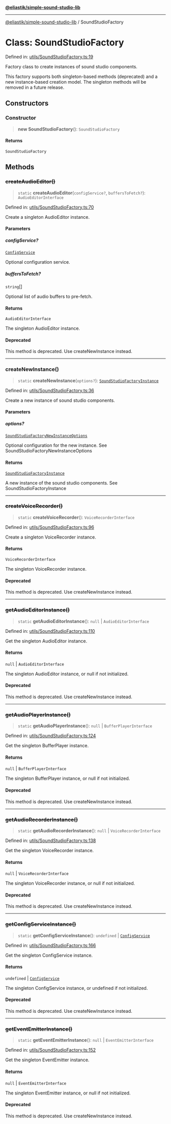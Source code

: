 [**@eliastik/simple-sound-studio-lib**](../README.md)

***

[@eliastik/simple-sound-studio-lib](../README.md) / SoundStudioFactory

# Class: SoundStudioFactory

Defined in: [utils/SoundStudioFactory.ts:19](https://github.com/Eliastik/simple-sound-studio-lib/blob/a46864ae7461e78d2626d76886652564d08a6ff1/lib/utils/SoundStudioFactory.ts#L19)

Factory class to create instances of sound studio components.

This factory supports both singleton-based methods (deprecated) and a new
instance-based creation model. The singleton methods will be removed in a
future release.

## Constructors

### Constructor

> **new SoundStudioFactory**(): `SoundStudioFactory`

#### Returns

`SoundStudioFactory`

## Methods

### ~~createAudioEditor()~~

> `static` **createAudioEditor**(`configService?`, `buffersToFetch?`): `AudioEditorInterface`

Defined in: [utils/SoundStudioFactory.ts:70](https://github.com/Eliastik/simple-sound-studio-lib/blob/a46864ae7461e78d2626d76886652564d08a6ff1/lib/utils/SoundStudioFactory.ts#L70)

Create a singleton AudioEditor instance.

#### Parameters

##### configService?

[`ConfigService`](../interfaces/ConfigService.md)

Optional configuration service.

##### buffersToFetch?

`string`[]

Optional list of audio buffers to pre-fetch.

#### Returns

`AudioEditorInterface`

The singleton AudioEditor instance.

#### Deprecated

This method is deprecated. Use createNewInstance instead.

***

### createNewInstance()

> `static` **createNewInstance**(`options?`): [`SoundStudioFactoryInstance`](../interfaces/SoundStudioFactoryInstance.md)

Defined in: [utils/SoundStudioFactory.ts:36](https://github.com/Eliastik/simple-sound-studio-lib/blob/a46864ae7461e78d2626d76886652564d08a6ff1/lib/utils/SoundStudioFactory.ts#L36)

Create a new instance of sound studio components.

#### Parameters

##### options?

[`SoundStudioFactoryNewInstanceOptions`](../interfaces/SoundStudioFactoryNewInstanceOptions.md)

Optional configuration for the new instance. See SoundStudioFactoryNewInstanceOptions

#### Returns

[`SoundStudioFactoryInstance`](../interfaces/SoundStudioFactoryInstance.md)

A new instance of the sound studio components. See SoundStudioFactoryInstance

***

### ~~createVoiceRecorder()~~

> `static` **createVoiceRecorder**(): `VoiceRecorderInterface`

Defined in: [utils/SoundStudioFactory.ts:96](https://github.com/Eliastik/simple-sound-studio-lib/blob/a46864ae7461e78d2626d76886652564d08a6ff1/lib/utils/SoundStudioFactory.ts#L96)

Create a singleton VoiceRecorder instance.

#### Returns

`VoiceRecorderInterface`

The singleton VoiceRecorder instance.

#### Deprecated

This method is deprecated. Use createNewInstance instead.

***

### ~~getAudioEditorInstance()~~

> `static` **getAudioEditorInstance**(): `null` \| `AudioEditorInterface`

Defined in: [utils/SoundStudioFactory.ts:110](https://github.com/Eliastik/simple-sound-studio-lib/blob/a46864ae7461e78d2626d76886652564d08a6ff1/lib/utils/SoundStudioFactory.ts#L110)

Get the singleton AudioEditor instance.

#### Returns

`null` \| `AudioEditorInterface`

The singleton AudioEditor instance, or null if not initialized.

#### Deprecated

This method is deprecated. Use createNewInstance instead.

***

### ~~getAudioPlayerInstance()~~

> `static` **getAudioPlayerInstance**(): `null` \| `BufferPlayerInterface`

Defined in: [utils/SoundStudioFactory.ts:124](https://github.com/Eliastik/simple-sound-studio-lib/blob/a46864ae7461e78d2626d76886652564d08a6ff1/lib/utils/SoundStudioFactory.ts#L124)

Get the singleton BufferPlayer instance.

#### Returns

`null` \| `BufferPlayerInterface`

The singleton BufferPlayer instance, or null if not initialized.

#### Deprecated

This method is deprecated. Use createNewInstance instead.

***

### ~~getAudioRecorderInstance()~~

> `static` **getAudioRecorderInstance**(): `null` \| `VoiceRecorderInterface`

Defined in: [utils/SoundStudioFactory.ts:138](https://github.com/Eliastik/simple-sound-studio-lib/blob/a46864ae7461e78d2626d76886652564d08a6ff1/lib/utils/SoundStudioFactory.ts#L138)

Get the singleton VoiceRecorder instance.

#### Returns

`null` \| `VoiceRecorderInterface`

The singleton VoiceRecorder instance, or null if not initialized.

#### Deprecated

This method is deprecated. Use createNewInstance instead.

***

### ~~getConfigServiceInstance()~~

> `static` **getConfigServiceInstance**(): `undefined` \| [`ConfigService`](../interfaces/ConfigService.md)

Defined in: [utils/SoundStudioFactory.ts:166](https://github.com/Eliastik/simple-sound-studio-lib/blob/a46864ae7461e78d2626d76886652564d08a6ff1/lib/utils/SoundStudioFactory.ts#L166)

Get the singleton ConfigService instance.

#### Returns

`undefined` \| [`ConfigService`](../interfaces/ConfigService.md)

The singleton ConfigService instance, or undefined if not initialized.

#### Deprecated

This method is deprecated. Use createNewInstance instead.

***

### ~~getEventEmitterInstance()~~

> `static` **getEventEmitterInstance**(): `null` \| `EventEmitterInterface`

Defined in: [utils/SoundStudioFactory.ts:152](https://github.com/Eliastik/simple-sound-studio-lib/blob/a46864ae7461e78d2626d76886652564d08a6ff1/lib/utils/SoundStudioFactory.ts#L152)

Get the singleton EventEmitter instance.

#### Returns

`null` \| `EventEmitterInterface`

The singleton EventEmitter instance, or null if not initialized.

#### Deprecated

This method is deprecated. Use createNewInstance instead.
